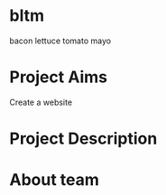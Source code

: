 # bltm
bacon lettuce tomato mayo

# Project Aims
Create a website



# Project Description


# About team
